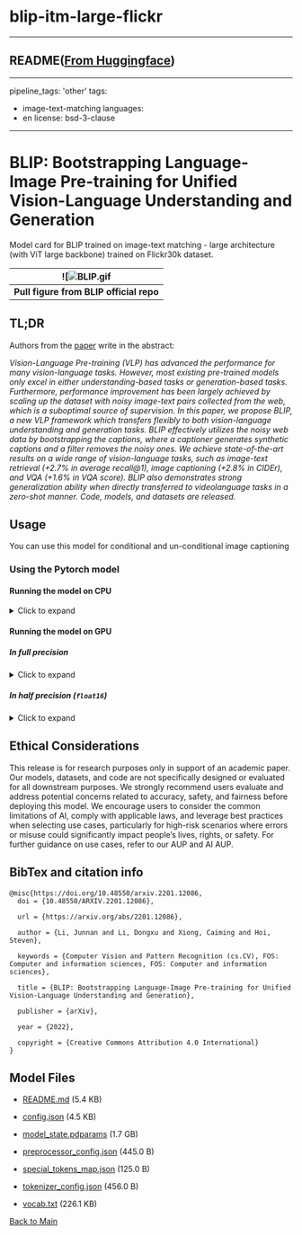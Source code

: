 
# blip-itm-large-flickr
---


## README([From Huggingface](https://huggingface.co/Salesforce/blip-itm-large-flickr))

---
pipeline_tags: 'other'
tags:
  - image-text-matching
languages:
  - en
license: bsd-3-clause
---

# BLIP: Bootstrapping Language-Image Pre-training for Unified Vision-Language Understanding and Generation

Model card for BLIP trained on image-text matching - large architecture (with ViT large backbone) trained on Flickr30k dataset.

| ![![BLIP.gif](https://cdn-uploads.huggingface.co/production/uploads/1670928184033-62441d1d9fdefb55a0b7d12c.gif) |
|:--:|
| <b> Pull figure from BLIP official repo | Image source: https://github.com/salesforce/BLIP </b>|

## TL;DR

Authors from the [paper](https://arxiv.org/abs/2201.12086) write in the abstract:

*Vision-Language Pre-training (VLP) has advanced the performance for many vision-language tasks. However, most existing pre-trained models only excel in either understanding-based tasks or generation-based tasks. Furthermore, performance improvement has been largely achieved by scaling up the dataset with noisy image-text pairs collected from the web, which is a suboptimal source of supervision. In this paper, we propose BLIP, a new VLP framework which transfers flexibly to both vision-language understanding and generation tasks. BLIP effectively utilizes the noisy web data by bootstrapping the captions, where a captioner generates synthetic captions and a filter removes the noisy ones. We achieve state-of-the-art results on a wide range of vision-language tasks, such as image-text retrieval (+2.7% in average recall@1), image captioning (+2.8% in CIDEr), and VQA (+1.6% in VQA score). BLIP also demonstrates strong generalization ability when directly transferred to videolanguage tasks in a zero-shot manner. Code, models, and datasets are released.*

## Usage

You can use this model for conditional and un-conditional image captioning

### Using the Pytorch model

#### Running the model on CPU

<details>
<summary> Click to expand </summary>

```python
import requests
from PIL import Image
from paddlenlp.transformers import BlipProcessor, BlipForImageTextRetrieval

processor = BlipProcessor.from_pretrained("Salesforce/blip-itm-large-flickr")
model = BlipForImageTextRetrieval.from_pretrained("Salesforce/blip-itm-large-flickr")

img_url = 'https://storage.googleapis.com/sfr-vision-language-research/BLIP/demo.jpg' 
raw_image = Image.open(requests.get(img_url, stream=True).raw).convert('RGB')

question = "A woman and a dog sitting together in a beach."
inputs = processor(raw_image, question, return_tensors="pd")

itm_scores = model(**inputs)[0]
cosine_score = model(**inputs, use_itm_head=False)[0]
```
</details>

#### Running the model on GPU

##### In full precision 

<details>
<summary> Click to expand </summary>

```python
import requests
from PIL import Image
from paddlenlp.transformers import BlipProcessor, BlipForImageTextRetrieval

processor = BlipProcessor.from_pretrained("Salesforce/blip-itm-large-flickr")
model = BlipForImageTextRetrieval.from_pretrained("Salesforce/blip-itm-large-flickr").to("cuda")

img_url = 'https://storage.googleapis.com/sfr-vision-language-research/BLIP/demo.jpg' 
raw_image = Image.open(requests.get(img_url, stream=True).raw).convert('RGB')

question = "A woman and a dog sitting together in a beach."
inputs = processor(raw_image, question, return_tensors="pd").to("cuda")

itm_scores = model(**inputs)[0]
cosine_score = model(**inputs, use_itm_head=False)[0]
```
</details>

##### In half precision (`float16`)

<details>
<summary> Click to expand </summary>

```python
import torch
import requests
from PIL import Image
from paddlenlp.transformers import BlipProcessor, BlipForImageTextRetrieval

processor = BlipProcessor.from_pretrained("Salesforce/blip-itm-large-flickr")
model = BlipForImageTextRetrieval.from_pretrained("Salesforce/blip-itm-large-flickr", dtype=paddle.float16).to("cuda")

img_url = 'https://storage.googleapis.com/sfr-vision-language-research/BLIP/demo.jpg' 
raw_image = Image.open(requests.get(img_url, stream=True).raw).convert('RGB')

question = "A woman and a dog sitting together in a beach."
inputs = processor(raw_image, question, return_tensors="pd").to("cuda", paddle.float16)

itm_scores = model(**inputs)[0]
cosine_score = model(**inputs, use_itm_head=False)[0]
```
</details>

## Ethical Considerations
This release is for research purposes only in support of an academic paper. Our models, datasets, and code are not specifically designed or evaluated for all downstream purposes. We strongly recommend users evaluate and address potential concerns related to accuracy, safety, and fairness before deploying this model. We encourage users to consider the common limitations of AI, comply with applicable laws, and leverage best practices when selecting use cases, particularly for high-risk scenarios where errors or misuse could significantly impact people’s lives, rights, or safety. For further guidance on use cases, refer to our AUP and AI AUP.

## BibTex and citation info

```
@misc{https://doi.org/10.48550/arxiv.2201.12086,
  doi = {10.48550/ARXIV.2201.12086},
  
  url = {https://arxiv.org/abs/2201.12086},
  
  author = {Li, Junnan and Li, Dongxu and Xiong, Caiming and Hoi, Steven},
  
  keywords = {Computer Vision and Pattern Recognition (cs.CV), FOS: Computer and information sciences, FOS: Computer and information sciences},
  
  title = {BLIP: Bootstrapping Language-Image Pre-training for Unified Vision-Language Understanding and Generation},
  
  publisher = {arXiv},
  
  year = {2022},
  
  copyright = {Creative Commons Attribution 4.0 International}
}
```



## Model Files

- [README.md](https://paddlenlp.bj.bcebos.com/models/community/Salesforce/blip-itm-large-flickr/README.md) (5.4 KB)

- [config.json](https://paddlenlp.bj.bcebos.com/models/community/Salesforce/blip-itm-large-flickr/config.json) (4.5 KB)

- [model_state.pdparams](https://paddlenlp.bj.bcebos.com/models/community/Salesforce/blip-itm-large-flickr/model_state.pdparams) (1.7 GB)

- [preprocessor_config.json](https://paddlenlp.bj.bcebos.com/models/community/Salesforce/blip-itm-large-flickr/preprocessor_config.json) (445.0 B)

- [special_tokens_map.json](https://paddlenlp.bj.bcebos.com/models/community/Salesforce/blip-itm-large-flickr/special_tokens_map.json) (125.0 B)

- [tokenizer_config.json](https://paddlenlp.bj.bcebos.com/models/community/Salesforce/blip-itm-large-flickr/tokenizer_config.json) (456.0 B)

- [vocab.txt](https://paddlenlp.bj.bcebos.com/models/community/Salesforce/blip-itm-large-flickr/vocab.txt) (226.1 KB)


[Back to Main](../../)